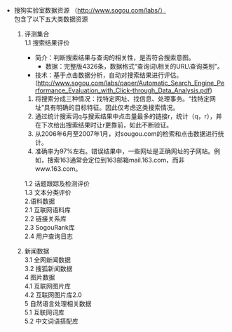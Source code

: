 - 搜狗实验室数据资源 （http://www.sogou.com/labs/）  
    包含了以下五大类数据资源  
  1. 评测集合   
      1.1 搜索结果评价   
	   - 简介：判断搜索结果与查询的相关性，是否符合搜索意图。  
           - 数据：完整版4326条，数据格式“查询词\相关的URL\查询类别”。  
	   - 技术：基于点击数据分析，自动对搜索结果进行评估。(http://www.sogou.com/labs/paper/Automatic_Search_Engine_Performance_Evaluation_with_Click-through_Data_Analysis.pdf)   
		1. 将搜索分成三种情况：找特定网址、找信息、处理事务。“找特定网址”具有明确的目标特征。因此仅考虑这类搜索情况。  
		2. 通过统计搜索词q与搜索结果中点击量最多的链接r，统计（q，r），并在下次给出搜索结果时让r更靠前，如此不断验证。  
		3. 从2006年6月至2007年1月，对sougou.com的检索和点击数据进行统计。  
		4. 准确率为97%左右。错误结果中，一些网址是正确网址的子网站。例如，搜索163通常会定位到163邮箱mail.163.com，而非www.163.com。        
		  	  
      1.2 话题跟踪及检测评价   
      1.3 文本分类评价   
   2.语料数据  
      2.1 互联网语料库  
      2.2 链接关系库  
      2.3 SogouRank库  
      2.4 用户查询日志  
   3. 新闻数据  
      3.1 全网新闻数据  
      3.2 搜狐新闻数据  
   4 图片数据  
      4.1 互联网图片库  
      4.2 互联网图片库2.0  
   5 自然语言处理相关数据  
      5.1 互联网词库  
      5.2 中文词语搭配库  
